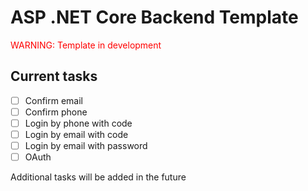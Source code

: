 # ASP .NET Core Backend Template
<span style="color:red">WARNING: Template in development</span>
## Current tasks
- [ ] Confirm email
- [ ] Confirm phone
- [ ] Login by phone with code
- [ ] Login by email with code
- [ ] Login by email with password
- [ ] OAuth

Additional tasks will be added in the future
